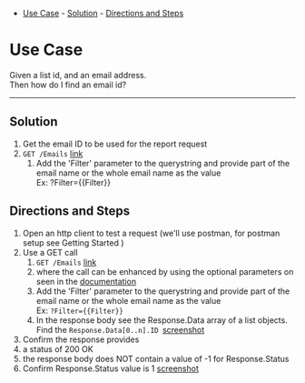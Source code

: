 - [Use Case](#use-case)
        - [Solution](#solution)
        - [Directions and Steps](#directions-and-steps)
  
# Use Case

Given a list id, and an email address. \
Then how do I find an email id?

---

## Solution

1. Get the email ID to be used for the report request
  1.  `GET /Emails`  [link](https://developer.benchmarkemail.com/#0068614f-f224-141b-b1eb-8768abc0f5d3) 
      1.  Add the 'Filter' parameter to the querystring and provide part of the email name or the whole email name as the value  \
Ex: ?Filter={{Filter}}

## Directions and Steps 

1. Open an http client to test a request (we'll use postman, for postman setup see Getting Started )
1. Use a GET call  
   1.  `GET /Emails`  [link](https://developer.benchmarkemail.com/#0068614f-f224-141b-b1eb-8768abc0f5d3) 
      1.  where the call can be enhanced by using the optional parameters on seen in the [documentation](https://developer.benchmarkemail.com/#0068614f-f224-141b-b1eb-8768abc0f5d3) 
      1.  Add the 'Filter' parameter to the querystring and provide part of the email name or the whole email name as the value  \
Ex: `?Filter={{Filter}}`
      1.  In the response body see the Response.Data array of a list objects. Find the <code>Response.Data[0..n].ID </code>[screenshot](https://www.dropbox.com/s/9m0t0hvhq0g4wza/2018-09-19_10-52-59.png?dl=0)
1.  Confirm the response provides 
  1.  a status of 200 OK 
  1.  the response body does NOT contain a value of -1 for Response.Status 
  1.  Confirm Response.Status value is 1 [screenshot](https://www.dropbox.com/s/ewwb8p0pshwwwxz/2018-09-13_13-41-35.png?dl=0)